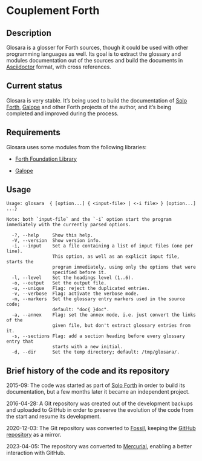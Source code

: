 # Couplement Forth

## Description

Glosara is a glosser for Forth sources, though it could be used with
other programming languages as well. Its goal is to extract the glossary
and modules documentation out of the sources and build the documents in
[Asciidoctor](http://asciidoctor.org) format, with cross references.

## Current status

Glosara is very stable. It’s being used to build the documentation of
[Solo Forth](http://programandala.net/en.program.solo_forth.html),
[Galope](http://programandala.net/en.program.galope.html) and other
Forth projects of the author, and it’s being completed and improved
during the process.

## Requirements

Glosara uses some modules from the following libraries:

- [Forth Foundation Library](http://irdvo.github.io/ffl/)

- [Galope](http://programandala.net/en.program.galope.html)

## Usage

    Usage: glosara  { [option...] { <input-file> | <-i file> } [option...] ...}

    Note: both `input-file` and the `-i` option start the program
    immediately with the currently parsed options.

      -?, --help     Show this help.
      -V, --version  Show version info.
      -i, --input    Set a file containing a list of input files (one per line).
                     This option, as well as an explicit input file, starts the
                     program immediately, using only the options that were
                     specified before it.
      -l, --level    Set the headings level (1..6).
      -o, --output   Set the output file.
      -u, --unique   Flag: reject the duplicated entries.
      -v, --verbose  Flag: activate the verbose mode.
      -m, --markers  Set the glossary entry markers used in the source code;
                     default: "doc{ }doc".
      -a, --annex    Flag: set the annex mode, i.e. just convert the links of the
                     given file, but don't extract glossary entries from it.
      -s, --sections Flag: add a section heading before every glossary entry that
                     starts with a new initial.
      -d, --dir      Set the temp directory; default: /tmp/glosara/.

## Brief history of the code and its repository

2015-09: The code was started as part of [Solo
Forth](http://programandala.net/en.program.solo_forth.html) in order to
build its documentation, but a few months later it became an independent
project.

2016-04-28: A Git repository was created out of the development backups
and uploaded to GitHub in order to preserve the evolution of the code
from the start and resume its development.

2020-12-03: The Git repository was converted to
[Fossil](https://fossil-scm.org), keeping the [GitHub
repository](http://github.com/programandala-net/glosara) as a mirror.

2023-04-05: The repository was converted to
[Mercurial](https://mercurial-scm.org), enabling a better interaction
with GitHub.
